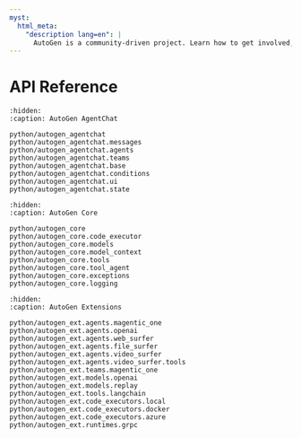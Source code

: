 ```yaml
---
myst:
  html_meta:
    "description lang=en": |
      AutoGen is a community-driven project. Learn how to get involved, contribute, and connect with the community.
---
```


# API Reference

```{toctree}
:hidden:
:caption: AutoGen AgentChat

python/autogen_agentchat
python/autogen_agentchat.messages
python/autogen_agentchat.agents
python/autogen_agentchat.teams
python/autogen_agentchat.base
python/autogen_agentchat.conditions
python/autogen_agentchat.ui
python/autogen_agentchat.state
```

```{toctree}
:hidden:
:caption: AutoGen Core

python/autogen_core
python/autogen_core.code_executor
python/autogen_core.models
python/autogen_core.model_context
python/autogen_core.tools
python/autogen_core.tool_agent
python/autogen_core.exceptions
python/autogen_core.logging
```

```{toctree}
:hidden:
:caption: AutoGen Extensions

python/autogen_ext.agents.magentic_one
python/autogen_ext.agents.openai
python/autogen_ext.agents.web_surfer
python/autogen_ext.agents.file_surfer
python/autogen_ext.agents.video_surfer
python/autogen_ext.agents.video_surfer.tools
python/autogen_ext.teams.magentic_one
python/autogen_ext.models.openai
python/autogen_ext.models.replay
python/autogen_ext.tools.langchain
python/autogen_ext.code_executors.local
python/autogen_ext.code_executors.docker
python/autogen_ext.code_executors.azure
python/autogen_ext.runtimes.grpc
```

<!-- ::::{grid} 1 2 2 3
:margin: 4 4 0 0
:gutter: 1

:::{grid-item-card} {fas}`people-group;pst-color-primary` <br> AutoGen AgentChat
:link: python/autogen_agentchat/autogen_agentchat
:link-type: doc
:class-item: api-card
:::

:::{grid-item-card} {fas}`cube;pst-color-primary` <br> AutoGen Core
:link: python/autogen_core/autogen_core
:link-type: doc
:class-item: api-card
:::

:::{grid-item-card} {fas}`puzzle-piece;pst-color-primary` <br> AutoGen Extensions
:link: python/autogen_ext/autogen_ext
:link-type: doc
:class-item: api-card
:::

:::: -->
